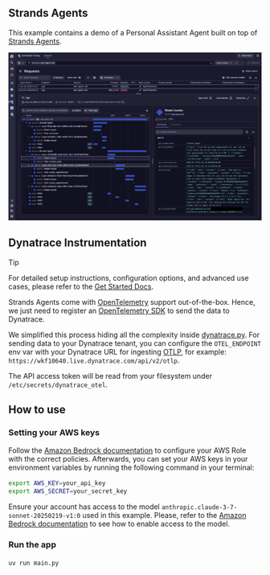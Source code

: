 ## Strands Agents

This example contains a demo of a Personal Assistant Agent built on top of [Strands Agents](https://strandsagents.com/latest/).

![Tracing](./dynatrace.png)

## Dynatrace Instrumentation

> [!TIP]
> For detailed setup instructions, configuration options, and advanced use cases, please refer to the [Get Started Docs](https://docs.dynatrace.com/docs/shortlink/ai-ml-get-started).

Strands Agents come with [OpenTelemetry](https://opentelemetry.io/) support out-of-the-box.
Hence, we just need to register an [OpenTelemetry SDK](https://github.com/open-telemetry/opentelemetry-specification/blob/main/specification/overview.md#sdk) to send the data to Dynatrace.

We simplified this process hiding all the complexity inside [dynatrace.py](./dynatrace.py).
For sending data to your Dynatrace tenant, you can configure the `OTEL_ENDPOINT` env var with your Dynatrace URL for ingesting [OTLP](https://docs.dynatrace.com/docs/shortlink/otel-getstarted-otlpexport), for example: `https://wkf10640.live.dynatrace.com/api/v2/otlp`.

The API access token will be read from your filesystem under `/etc/secrets/dynatrace_otel`. 


## How to use

### Setting your AWS keys

Follow the [Amazon Bedrock documentation](https://docs.aws.amazon.com/bedrock/latest/userguide/security_iam_id-based-policy-examples-agent.html) to configure your AWS Role with the correct policies.
Afterwards, you can set your AWS keys in your environment variables by running the following command in your terminal:


```bash
export AWS_KEY=your_api_key
export AWS_SECRET=your_secret_key
```

Ensure your account has access to the model `anthropic.claude-3-7-sonnet-20250219-v1:0` used in this example. Please, refer to the
[Amazon Bedrock documentation](https://docs.aws.amazon.com/bedrock/latest/userguide/model-access-permissions.html) to see how to enable access to the model.


### Run the app

`uv run main.py`